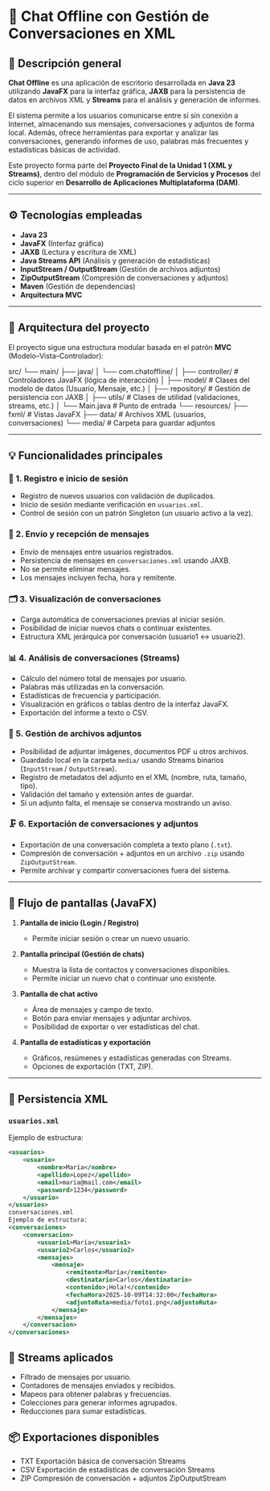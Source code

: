 # 💬 Chat Offline con Gestión de Conversaciones en XML

## 🧠 Descripción general

**Chat Offline** es una aplicación de escritorio desarrollada en **Java 23** utilizando **JavaFX** para la interfaz gráfica, **JAXB** para la persistencia de datos en archivos XML y **Streams** para el análisis y generación de informes.

El sistema permite a los usuarios comunicarse entre sí sin conexión a Internet, almacenando sus mensajes, conversaciones y adjuntos de forma local. Además, ofrece herramientas para exportar y analizar las conversaciones, generando informes de uso, palabras más frecuentes y estadísticas básicas de actividad.

Este proyecto forma parte del **Proyecto Final de la Unidad 1 (XML y Streams)**, dentro del módulo de **Programación de Servicios y Procesos** del ciclo superior en **Desarrollo de Aplicaciones Multiplataforma (DAM)**.

---

## ⚙️ Tecnologías empleadas

- **Java 23**
- **JavaFX** (Interfaz gráfica)
- **JAXB** (Lectura y escritura de XML)
- **Java Streams API** (Análisis y generación de estadísticas)
- **InputStream / OutputStream** (Gestión de archivos adjuntos)
- **ZipOutputStream** (Compresión de conversaciones y adjuntos)
- **Maven** (Gestión de dependencias)
- **Arquitectura MVC**

---

## 🧱 Arquitectura del proyecto

El proyecto sigue una estructura modular basada en el patrón **MVC** (Modelo–Vista–Controlador):

src/
└── main/
├── java/
│ └── com.chatoffline/
│ ├── controller/ # Controladores JavaFX (lógica de interacción)
│ ├── model/ # Clases del modelo de datos (Usuario, Mensaje, etc.)
│ ├── repository/ # Gestión de persistencia con JAXB
│ ├── utils/ # Clases de utilidad (validaciones, streams, etc.)
│ └── Main.java # Punto de entrada
└── resources/
├── fxml/ # Vistas JavaFX
├── data/ # Archivos XML (usuarios, conversaciones)
└── media/ # Carpeta para guardar adjuntos

---

## 💡 Funcionalidades principales

### 👤 1. Registro e inicio de sesión
- Registro de nuevos usuarios con validación de duplicados.
- Inicio de sesión mediante verificación en `usuarios.xml`.
- Control de sesión con un patrón Singleton (un usuario activo a la vez).

### 💬 2. Envío y recepción de mensajes
- Envío de mensajes entre usuarios registrados.
- Persistencia de mensajes en `conversaciones.xml` usando JAXB.
- No se permite eliminar mensajes.
- Los mensajes incluyen fecha, hora y remitente.

### 🗂️ 3. Visualización de conversaciones
- Carga automática de conversaciones previas al iniciar sesión.
- Posibilidad de iniciar nuevos chats o continuar existentes.
- Estructura XML jerárquica por conversación (usuario1 ↔ usuario2).

### 📊 4. Análisis de conversaciones (Streams)
- Cálculo del número total de mensajes por usuario.
- Palabras más utilizadas en la conversación.
- Estadísticas de frecuencia y participación.
- Visualización en gráficos o tablas dentro de la interfaz JavaFX.
- Exportación del informe a texto o CSV.

### 📎 5. Gestión de archivos adjuntos
- Posibilidad de adjuntar imágenes, documentos PDF u otros archivos.
- Guardado local en la carpeta `media/` usando Streams binarios (`InputStream` / `OutputStream`).
- Registro de metadatos del adjunto en el XML (nombre, ruta, tamaño, tipo).
- Validación del tamaño y extensión antes de guardar.
- Si un adjunto falta, el mensaje se conserva mostrando un aviso.

### 🗜️ 6. Exportación de conversaciones y adjuntos
- Exportación de una conversación completa a texto plano (`.txt`).
- Compresión de conversación + adjuntos en un archivo `.zip` usando `ZipOutputStream`.
- Permite archivar y compartir conversaciones fuera del sistema.

---

## 🧭 Flujo de pantallas (JavaFX)

1. **Pantalla de inicio (Login / Registro)**
    - Permite iniciar sesión o crear un nuevo usuario.

2. **Pantalla principal (Gestión de chats)**
    - Muestra la lista de contactos y conversaciones disponibles.
    - Permite iniciar un nuevo chat o continuar uno existente.

3. **Pantalla de chat activo**
    - Área de mensajes y campo de texto.
    - Botón para enviar mensajes y adjuntar archivos.
    - Posibilidad de exportar o ver estadísticas del chat.

4. **Pantalla de estadísticas y exportación**
    - Gráficos, resúmenes y estadísticas generadas con Streams.
    - Opciones de exportación (TXT, ZIP).

---

## 🧩 Persistencia XML

### `usuarios.xml`
Ejemplo de estructura:
```xml
<usuarios>
    <usuario>
        <nombre>María</nombre>
        <apellido>Lopez</apellido>
        <email>maria@mail.com</email>
        <password>1234</password>
    </usuario>
</usuarios>
conversaciones.xml
Ejemplo de estructura:
<conversaciones>
    <conversacion>
        <usuario1>María</usuario1>
        <usuario2>Carlos</usuario2>
        <mensajes>
            <mensaje>
                <remitente>María</remitente>
                <destinatario>Carlos</destinatario>
                <contenido>¡Hola!</contenido>
                <fechaHora>2025-10-09T14:32:00</fechaHora>
                <adjuntoRuta>media/foto1.png</adjuntoRuta>
            </mensaje>
        </mensajes>
    </conversacion>
</conversaciones>
```
## 🧮 Streams aplicados
- Filtrado de mensajes por usuario.
- Contadores de mensajes enviados y recibidos.
- Mapeos para obtener palabras y frecuencias.
- Colecciones para generar informes agrupados.
- Reducciones para sumar estadísticas.
## 📦 Exportaciones disponibles
- TXT	Exportación básica de conversación	Streams
- CSV	Exportación de estadísticas de conversación	Streams
- ZIP	Compresión de conversación + adjuntos	ZipOutputStream